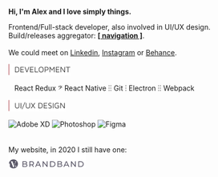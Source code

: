 **Hi, I'm Alex and I love simply things.**  

Frontend/Full-stack developer, also involved in UI/UX design.  
Build/releases aggregator: [**[ navigation ]**](https://github.com/hadabr/navigation).  
&nbsp;  
We could meet on [Linkedin], [Instagram] or [Behance].   

<img src = "https://raw.githubusercontent.com/hadabr/hadabr/master/assets/DEVELOPMENT.png"/>

<img height="12" width="12" src="https://cdn.jsdelivr.net/npm/simple-icons@v3/icons/react.svg" />React Redux 𝄢 React Native ⋮⋮ Git ⋮ Electron ⋮⋮ Webpack   


<img src = "https://raw.githubusercontent.com/hadabr/hadabr/master/assets/ui-design.png"/>

![Adobe XD](https://img.shields.io/badge/|-Adobe_XD-informational?style=flat&logo=Adobe-XD&logoColor=white&color=55A6BA)
![Photoshop](https://img.shields.io/badge/|-Photoshop-informational?style=flat&logo=Adobe-Photoshop&logoColor=white&color=55A6BA)
![Figma](https://img.shields.io/badge/|-Figma-informational?style=flat&logo=Figma&logoColor=white&color=55A6BA)
&nbsp;  
&nbsp;  
&nbsp;  
My website, in 2020 I still have one:  
[![brandband](https://raw.githubusercontent.com/hadabr/hadabr/master/assets/brandband.png "brandband")](https://brandband.io/)  

   [linkedin]: <https://www.linkedin.com/in/alex-dovghii/>
   [instagram]: <https://www.instagram.com/pockethabr>
   [behance]: <https://www.behance.net/alexdovghi6c9c>
   [**navigation**]: <https://github.com/hadabr/navigation>
   [linkedin-logo]: https://raw.githubusercontent.com/MartinHeinz/MartinHeinz/master/linkedin-3-16.png 
